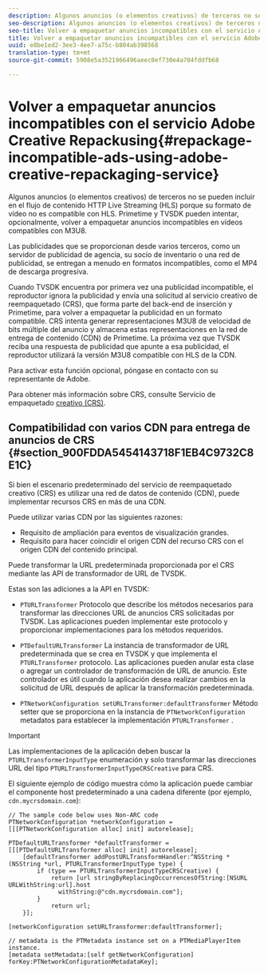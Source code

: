 ```yaml
---
description: Algunos anuncios (o elementos creativos) de terceros no se pueden incluir en el flujo de contenido HTTP Live Streaming (HLS) porque su formato de vídeo no es compatible con HLS. Primetime y TVSDK pueden intentar, opcionalmente, volver a empaquetar anuncios incompatibles en vídeos compatibles con M3U8.
seo-description: Algunos anuncios (o elementos creativos) de terceros no se pueden incluir en el flujo de contenido HTTP Live Streaming (HLS) porque su formato de vídeo no es compatible con HLS. Primetime y TVSDK pueden intentar, opcionalmente, volver a empaquetar anuncios incompatibles en vídeos compatibles con M3U8.
seo-title: Volver a empaquetar anuncios incompatibles con el servicio Adobe Creative Repackusing
title: Volver a empaquetar anuncios incompatibles con el servicio Adobe Creative Repackusing
uuid: e8be1ed2-3ee3-4ee7-a75c-b804ab398568
translation-type: tm+mt
source-git-commit: 5908e5a3521966496aeec0ef730e4a704fddfb68

---
```



# Volver a empaquetar anuncios incompatibles con el servicio Adobe Creative Repackusing{#repackage-incompatible-ads-using-adobe-creative-repackaging-service}

Algunos anuncios (o elementos creativos) de terceros no se pueden incluir en el flujo de contenido HTTP Live Streaming (HLS) porque su formato de vídeo no es compatible con HLS. Primetime y TVSDK pueden intentar, opcionalmente, volver a empaquetar anuncios incompatibles en vídeos compatibles con M3U8.

Las publicidades que se proporcionan desde varios terceros, como un servidor de publicidad de agencia, su socio de inventario o una red de publicidad, se entregan a menudo en formatos incompatibles, como el MP4 de descarga progresiva.

Cuando TVSDK encuentra por primera vez una publicidad incompatible, el reproductor ignora la publicidad y envía una solicitud al servicio creativo de reempaquetado (CRS), que forma parte del back-end de inserción y Primetime, para volver a empaquetar la publicidad en un formato compatible. CRS intenta generar representaciones M3U8 de velocidad de bits múltiple del anuncio y almacena estas representaciones en la red de entrega de contenido (CDN) de Primetime. La próxima vez que TVSDK reciba una respuesta de publicidad que apunte a esa publicidad, el reproductor utilizará la versión M3U8 compatible con HLS de la CDN.

Para activar esta función opcional, póngase en contacto con su representante de Adobe.

Para obtener más información sobre CRS, consulte Servicio de empaquetado [creativo (CRS)](https://helpx.adobe.com/content/dam/help/en/primetime/guides/crs.pdf).

## Compatibilidad con varios CDN para entrega de anuncios de CRS {#section_900FDDA5454143718F1EB4C9732C8E1C}

Si bien el escenario predeterminado del servicio de reempaquetado creativo (CRS) es utilizar una red de datos de contenido (CDN), puede implementar recursos CRS en más de una CDN.

Puede utilizar varias CDN por las siguientes razones:

* Requisito de ampliación para eventos de visualización grandes.
* Requisito para hacer coincidir el origen CDN del recurso CRS con el origen CDN del contenido principal.

Puede transformar la URL predeterminada proporcionada por el CRS mediante las API de transformador de URL de TVSDK.

Estas son las adiciones a la API en TVSDK:

* `PTURLTransformer` Protocolo que describe los métodos necesarios para transformar las direcciones URL de anuncios CRS solicitadas por TVSDK. Las aplicaciones pueden implementar este protocolo y proporcionar implementaciones para los métodos requeridos.

* `PTDefaultURLTransformer` La instancia de transformador de URL predeterminada que se crea en TVSDK y que implementa el `PTURLTransformer` protocolo. Las aplicaciones pueden anular esta clase o agregar un controlador de transformación de URL de anuncio. Este controlador es útil cuando la aplicación desea realizar cambios en la solicitud de URL después de aplicar la transformación predeterminada.

* `PTNetworkConfiguration setURLTransformer:defaultTransformer` Método setter que se proporciona en la instancia de `PTNetworkConfiguration` metadatos para establecer la implementación `PTURLTransformer` .

>[!IMPORTANT]
>
>Las implementaciones de la aplicación deben buscar la `PTURLTransformerInputType` enumeración y solo transformar las direcciones URL del tipo `PTURLTransformerInputTypeCRSCreative` para CRS.

El siguiente ejemplo de código muestra cómo la aplicación puede cambiar el componente host predeterminado a una cadena diferente (por ejemplo, `cdn.mycrsdomain.com`):

```
// The sample code below uses Non-ARC code 
PTNetworkConfiguration *networkConfiguration = [[[PTNetworkConfiguration alloc] init] autorelease]; 
   
PTDefaultURLTransformer *defaultTransformer = [[[PTDefaultURLTransformer alloc] init] autorelease]; 
    [defaultTransformer addPostURLTransformHandler:^NSString *(NSString *url, PTURLTransformerInputType type) { 
        if (type == PTURLTransformerInputTypeCRSCreative) { 
            return [url stringByReplacingOccurrencesOfString:[NSURL URLWithString:url].host  
              withString:@"cdn.mycrsdomain.com"]; 
        } 
            return url; 
    }]; 
  
[networkConfiguration setURLTransformer:defaultTransformer]; 
   
// metadata is the PTMetadata instance set on a PTMediaPlayerItem instance. 
[metadata setMetadata:[self getNetworkConfiguration] forKey:PTNetworkConfigurationMetadataKey];
```

